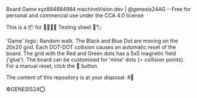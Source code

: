 Board Game xyz884884984
machineVision.dev | @genesis24AG
--Free for personal and commercial use under the CCA 4.0 license 


This is a 📦 for 👩🏻‍🦳🧞
Testing sheet 💛🏷️


'Game' logic:
Random walk.
The Black and Blue Dot are moving on the 20x20 grid. Each DOT-DOT collision causes an automatic reset of the board.
The grid with the Red and Green dots has a 5x5 magnetic field ('glue').
The board can be customised for 'mine' dots {= collision points}.
For a manual reset, click the 🚀 button.



The content of this repository is at your disposal. 
#🔬


©GENESIS24⭕️